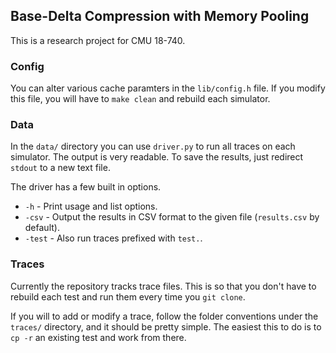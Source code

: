 ## Base-Delta Compression with Memory Pooling

This is a research project for CMU 18-740.


### Config

You can alter various cache paramters in the `lib/config.h` file. If you modify this file, you will have to `make clean` and rebuild each simulator.


### Data

In the `data/` directory you can use `driver.py` to run all traces on each simulator. The output is very readable. To save the results, just redirect `stdout` to a new text file.

The driver has a few built in options.

- `-h` - Print usage and list options.
- `-csv` - Output the results in CSV format to the given file (`results.csv` by default).
- `-test` - Also run traces prefixed with `test.`.


### Traces

Currently the repository tracks trace files. This is so that you don't have to rebuild each test and run them every time you `git clone`.

If you will to add or modify a trace, follow the folder conventions under the `traces/` directory, and it should be pretty simple. The easiest this to do is to `cp -r` an existing test and work from there.
